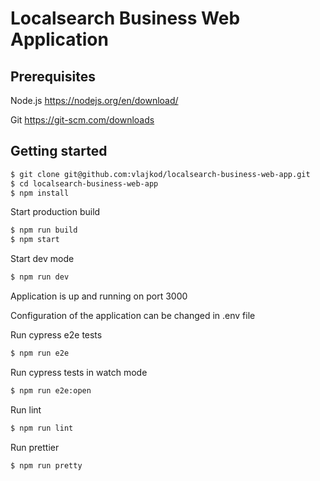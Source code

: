 # Localsearch Business Web Application

## Prerequisites

Node.js https://nodejs.org/en/download/

Git https://git-scm.com/downloads


## Getting started

```bash
$ git clone git@github.com:vlajkod/localsearch-business-web-app.git
$ cd localsearch-business-web-app
$ npm install
```

Start production build
```bash
$ npm run build
$ npm start
```

Start dev mode
```bash
$ npm run dev
```

Application is up and running on port 3000

Configuration of the application can be changed in .env file

Run cypress e2e tests
```bash
$ npm run e2e
```

Run cypress tests in watch mode
```bash
$ npm run e2e:open
```

Run lint
```bash
$ npm run lint
```

Run prettier
```bash
$ npm run pretty
```
